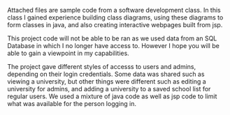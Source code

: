 Attached files are sample code from a software development class. In this class I gained experience building class diagrams, 
using these diagrams to form classes in java, and also creating interactive webpages built from jsp.

This project code will not be able to be ran as we used data from an SQL Database 
in which I no longer have access to. However I hope you will be able to gain a viewpoint in my capabilities. 

The project gave different styles of accesss to users and admins, 
depending  on their login credentials. Some data was shared such as viewing a university,
but other things were different such as editing a university for admins, and adding a university
to a saved school list for regular users. We used a mixture of java code as well as jsp code to
limit what was available for the person logging in. 
